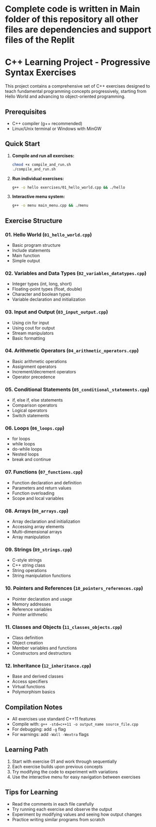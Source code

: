 # Complete code is written in Main folder of this repository all other files are dependencies and support files of the Replit

# C++ Learning Project - Progressive Syntax Exercises

This project contains a comprehensive set of C++ exercises designed to teach fundamental programming concepts progressively, starting from Hello World and advancing to object-oriented programming.

## Prerequisites

- C++ compiler (g++ recommended)
- Linux/Unix terminal or Windows with MinGW

## Quick Start

1. **Compile and run all exercises:**
   ```bash
   chmod +x compile_and_run.sh
   ./compile_and_run.sh
   ```

2. **Run individual exercises:**
   ```bash
   g++ -o hello exercises/01_hello_world.cpp && ./hello
   ```

3. **Interactive menu system:**
   ```bash
   g++ -o menu main_menu.cpp && ./menu
   ```

## Exercise Structure

### 01. Hello World (`01_hello_world.cpp`)
- Basic program structure
- Include statements
- Main function
- Simple output

### 02. Variables and Data Types (`02_variables_datatypes.cpp`)
- Integer types (int, long, short)
- Floating-point types (float, double)
- Character and boolean types
- Variable declaration and initialization

### 03. Input and Output (`03_input_output.cpp`)
- Using cin for input
- Using cout for output
- Stream manipulators
- Basic formatting

### 04. Arithmetic Operators (`04_arithmetic_operators.cpp`)
- Basic arithmetic operations
- Assignment operators
- Increment/decrement operators
- Operator precedence

### 05. Conditional Statements (`05_conditional_statements.cpp`)
- if, else if, else statements
- Comparison operators
- Logical operators
- Switch statements

### 06. Loops (`06_loops.cpp`)
- for loops
- while loops
- do-while loops
- Nested loops
- break and continue

### 07. Functions (`07_functions.cpp`)
- Function declaration and definition
- Parameters and return values
- Function overloading
- Scope and local variables

### 08. Arrays (`08_arrays.cpp`)
- Array declaration and initialization
- Accessing array elements
- Multi-dimensional arrays
- Array manipulation

### 09. Strings (`09_strings.cpp`)
- C-style strings
- C++ string class
- String operations
- String manipulation functions

### 10. Pointers and References (`10_pointers_references.cpp`)
- Pointer declaration and usage
- Memory addresses
- Reference variables
- Pointer arithmetic

### 11. Classes and Objects (`11_classes_objects.cpp`)
- Class definition
- Object creation
- Member variables and functions
- Constructors and destructors

### 12. Inheritance (`12_inheritance.cpp`)
- Base and derived classes
- Access specifiers
- Virtual functions
- Polymorphism basics

## Compilation Notes

- All exercises use standard C++11 features
- Compile with: `g++ -std=c++11 -o output_name source_file.cpp`
- For debugging: add `-g` flag
- For warnings: add `-Wall -Wextra` flags

## Learning Path

1. Start with exercise 01 and work through sequentially
2. Each exercise builds upon previous concepts
3. Try modifying the code to experiment with variations
4. Use the interactive menu for easy navigation between exercises

## Tips for Learning

- Read the comments in each file carefully
- Try running each exercise and observe the output
- Experiment by modifying values and seeing how output changes
- Practice writing similar programs from scratch
